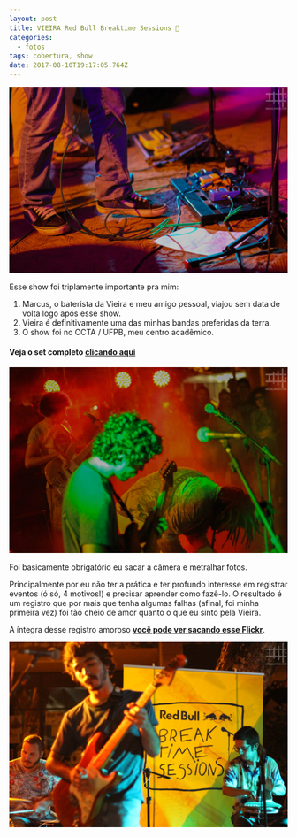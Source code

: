 ```yaml
---
layout: post
title: VIEIRA Red Bull Breaktime Sessions 🎸
categories:
  - fotos
tags: cobertura, show
date: 2017-08-10T19:17:05.764Z
---
```

![](/images/uploads/1_w7n6yu6d4wjmyil492ocpw.png)

Esse show foi triplamente importante pra mim:

1. Marcus, o baterista da Vieira e meu amigo pessoal, viajou sem data de volta logo após esse show.
2. Vieira é definitivamente uma das minhas bandas preferidas da terra.
3. O show foi no CCTA / UFPB, meu centro acadêmico.

#### Veja o set completo [clicando aqui](https://flic.kr/s/aHskWFq2Lw)

![](/images/uploads/1_htnoqhrzesxesyqzb6utow.png)

Foi basicamente obrigatório eu sacar a câmera e metralhar fotos.

Principalmente por eu não ter a prática e ter profundo interesse em registrar eventos (ó só, 4 motivos!) e precisar aprender como fazê-lo. O resultado é um registro que por mais que tenha algumas falhas (afinal, foi minha primeira vez) foi tão cheio de amor quanto o que eu sinto pela Vieira.

A íntegra desse registro amoroso **[você pode ver sacando esse Flickr](https://flic.kr/s/aHskWFq2Lw)**.

![](/images/uploads/1_dzeat480gdllats-lkgu_g.png)